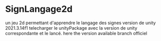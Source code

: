 # SignLangage2d
un jeu 2d permettant d'apprendre le langage des signes
version de unity 2021.3.14f1
 telecharger le unityPackage avec la version de unity correspondante et le lancé.
 here the version available
 branch officiel
